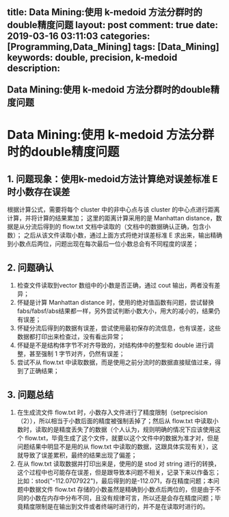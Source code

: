 title: Data Mining:使用 k-medoid 方法分群时的double精度问题
layout: post
comment: true
date: 2019-03-16 03:11:03
categories: [Programming,Data_Mining]
tags: [Data_Mining]
keywords: double, precision, k-medoid
description: <div class="note info"><p>Data Mining:使用 k-medoid 方法分群时的double精度问题</p></div>
---

# Data Mining:使用 k-medoid 方法分群时的double精度问题

## 1. 问题现象：使用k-medoid方法计算绝对误差标准 E时小数存在误差
根据计算公式，需要将每个 cluster 中的非中心点与该 cluster 的中心点进行距离计算，并将计算的结果累加；
这里的距离计算采用的是 Manhattan distance，数据是从分流后得到的 flow.txt 文档中读取的（文档中的数据确认正确，包含小数）；
之后从该文件读取小数，通过上面方式将绝对误差标准 E 求出来，输出精确到小数点后两位，问题出现在每次最后一位小数总会有不同程度的误差；

## 2. 问题确认
1. 检查文件读取到vector 数组中的小数是否正确，通过 cout 输出，两者没有差异；
2. 怀疑是计算 Manhattan distance 时，使用的绝对值函数有问题，尝试替换 fabs/fabsf/abs结果都一样，另外尝试判断小数大小，用大的减小的，结果仍有误差；
3. 怀疑分流后得到的数据有误差，尝试使用最初保存的流信息，也有误差，这些数据都打印出来检查过，没有看出异常；
4. 怀疑是不是结构体字节不对齐导致的，对结构体中的整型和 double 进行调整，甚至强制 1 字节对齐，仍然有误差；
5. 尝试不从 flow.txt 中读取数据，而是使用之前分流时的数据直接赋值过来，得到了正确结果；

## 3. 问题总结
1. 在生成流文件 flow.txt 时，小数存入文件进行了精度限制（setprecision（2）），所以相当于小数后面的精度被强制丢掉了；然后从 flow.txt 中读取小数时，读取的是精度丢失了的数据（个人认为，规则明确的情况下应该使用这个 flow.txt，毕竟生成了这个文件，就要以这个文件中的数据为准才对，但是问题结果中明显不是用的从 flow.txt 中读取的数据，这跟具体实现有关），这就导致了误差累积，最终的结果出现了偏差；
2. 在从 flow.txt 读取数据并打印出来是，使用的是 stod 对 string 进行的转换，这个过程中也可能存在误差，但是跟导致本问题不相关，记录下来以作备忘；比如：stod("-112.0707922")，最后得到的是-112.071，存在精度问题；本问题中数据文件 flow.txt 存储的小数虽然是精确到小数点后两位的，但是由于不同的小数在内存中分布不同，且没有规律可言，所以还是会存在精度问题；毕竟精度限制是在输出到文件或者终端时进行的，并不是在读取时进行的。
